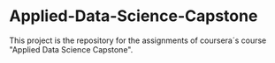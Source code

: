 # Applied-Data-Science-Capstone
This project is the repository for the assignments of coursera´s course "Applied Data Science Capstone".


